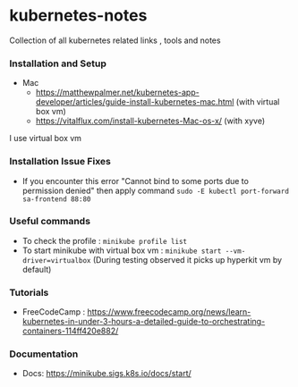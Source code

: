 # kubernetes-notes
Collection of all kubernetes related links , tools and notes 

### Installation and Setup
+ Mac
	+ https://matthewpalmer.net/kubernetes-app-developer/articles/guide-install-kubernetes-mac.html (with virtual box vm)
	+ https://vitalflux.com/install-kubernetes-Mac-os-x/ (with xyve)

I use virtual box vm
	
### Installation Issue Fixes
+ If you encounter this error "Cannot bind to some ports due to permission denied" then apply command
 `sudo -E kubectl port-forward  sa-frontend 88:80`
 
 
 ### Useful commands
+ To check the profile :
 `minikube profile list`
 + To start minikube with virtual box vm :
 `minikube start --vm-driver=virtualbox` (During testing observed it picks up hyperkit vm by default)
 
 ### Tutorials
 + FreeCodeCamp : https://www.freecodecamp.org/news/learn-kubernetes-in-under-3-hours-a-detailed-guide-to-orchestrating-containers-114ff420e882/
 
 ### Documentation
 + Docs: https://minikube.sigs.k8s.io/docs/start/
